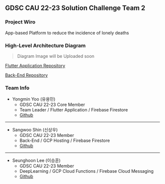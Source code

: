 ## GDSC CAU 22-23 Solution Challenge Team 2

### Project Wiro

App-based Platform to reduce the incidence of lonely deaths

### High-Level Architecture Diagram

> Diagram Image will be Uploaded soon

[Flutter Application Repository](https://github.com/GDSC-CAU/Solution-Challenge-Team-2-Flutter-App)

[Back-End Repository](https://github.com/GDSC-CAU/Solution-Challenge-Team-2-Spring-BE)

### Team Info

- Yongmin Yoo (유용민)
  - GDSC CAU 22-23 Core Member
  - Team Leader / Flutter Application / Firebase Firestore
  - [Github](https://github.com/yymin1022)

---

- Sangwoo Shin (신상우)
  - GDSC CAU 22-23 Member
  - Back-End / GCP Hosting / Firebase Firestore
  - [Github](https://github.com/sangwoonoel)

---

- Seunghoon Lee (이승훈)
  - GDSC CAU 22-23 Member
  - DeepLearning / GCP Cloud Functions / Firebase Cloud Messaging
  - [Github](https://github.com/sicmokil)